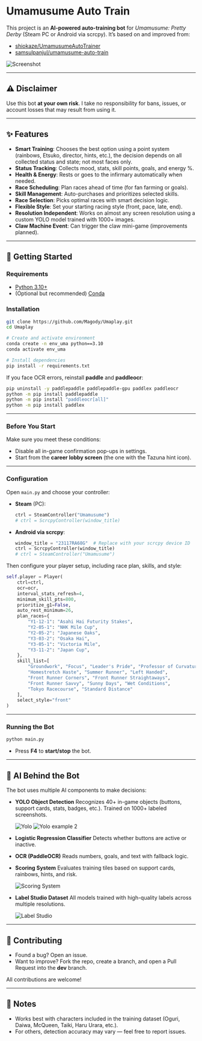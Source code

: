 # Umamusume Auto Train

This project is an **AI-powered auto-training bot** for *Umamusume: Pretty Derby* (Steam PC or Android via scrcpy).
It’s based on and improved from:

* [shiokaze/UmamusumeAutoTrainer](https://github.com/shiokaze/UmamusumeAutoTrainer)
* [samsulpanjul/umamusume-auto-train](https://github.com/samsulpanjul/umamusume-auto-train)

![Screenshot](assets/doc/screenshot.png)

---

## ⚠️ Disclaimer

Use this bot **at your own risk**.
I take no responsibility for bans, issues, or account losses that may result from using it.

---

## ✨ Features

* **Smart Training**: Chooses the best option using a point system (rainbows, Etsuko, director, hints, etc.), the decision depends on all collected status and state; not most faces only.
* **Status Tracking**: Collects mood, stats, skill points, goals, and energy %.
* **Health & Energy**: Rests or goes to the infirmary automatically when needed.
* **Race Scheduling**: Plan races ahead of time (for fan farming or goals).
* **Skill Management**: Auto-purchases and prioritizes selected skills.
* **Race Selection**: Picks optimal races with smart decision logic.
* **Flexible Style**: Set your starting racing style (front, pace, late, end).
* **Resolution Independent**: Works on almost any screen resolution using a custom YOLO model trained with 1000+ images.
* **Claw Machine Event**: Can trigger the claw mini-game (improvements planned).

---

## 🚀 Getting Started

### Requirements

* [Python 3.10+](https://www.python.org/downloads/)
* (Optional but recommended) [Conda](https://docs.conda.io/en/latest/)

### Installation

```bash
git clone https://github.com/Magody/Umaplay.git
cd Umaplay

# Create and activate environment
conda create -n env_uma python==3.10
conda activate env_uma

# Install dependencies
pip install -r requirements.txt
```

If you face OCR errors, reinstall **paddle** and **paddleocr**:

```bash
pip uninstall -y paddlepaddle paddlepaddle-gpu paddlex paddleocr 
python -m pip install paddlepaddle
python -m pip install "paddleocr[all]"
python -m pip install paddlex
```

---

### Before You Start

Make sure you meet these conditions:

* Disable all in-game confirmation pop-ups in settings.
* Start from the **career lobby screen** (the one with the Tazuna hint icon).

---

### Configuration

Open `main.py` and choose your controller:

* **Steam** (PC):

  ```python
  ctrl = SteamController("Umamusume")
  # ctrl = ScrcpyController(window_title)
  ```

* **Android via scrcpy**:

  ```python
  window_title = "23117RA68G"  # Replace with your scrcpy device ID
  ctrl = ScrcpyController(window_title)
  # ctrl = SteamController("Umamusume")
  ```

Then configure your player setup, including race plan, skills, and style:

```python
self.player = Player(
    ctrl=ctrl,
    ocr=ocr,
    interval_stats_refresh=4,
    minimum_skill_pts=800,
    prioritize_g1=False,
    auto_rest_minimum=26,
    plan_races={
        "Y1-12-1": "Asahi Hai Futurity Stakes",
        "Y2-05-1": "NHK Mile Cup",
        "Y2-05-2": "Japanese Oaks",
        "Y3-03-2": "Osaka Hai",
        "Y3-05-1": "Victoria Mile",
        "Y3-11-2": "Japan Cup",
    },
    skill_list=[
        "Groundwork", "Focus", "Leader's Pride", "Professor of Curvature",
        "Homestretch Haste", "Summer Runner", "Left Handed",
        "Front Runner Corners", "Front Runner Straightaways",
        "Front Runner Savvy", "Sunny Days", "Wet Conditions",
        "Tokyo Racecourse", "Standard Distance"
    ],
    select_style="front"
)
```

---

### Running the Bot

```bash
python main.py
```

* Press **F4** to **start/stop** the bot.

---

## 🧠 AI Behind the Bot

The bot uses multiple AI components to make decisions:

* **YOLO Object Detection**
  Recognizes 40+ in-game objects (buttons, support cards, stats, badges, etc.).
  Trained on 1000+ labeled screenshots.

  ![Yolo](assets/doc/yolo.png)
  ![Yolo example 2](assets/doc/yolo-a.png)

* **Logistic Regression Classifier**
  Detects whether buttons are active or inactive.

* **OCR (PaddleOCR)**
  Reads numbers, goals, and text with fallback logic.

* **Scoring System**
  Evaluates training tiles based on support cards, rainbows, hints, and risk.

  ![Scoring System](assets/doc/scoring.png)

* **Label Studio Dataset**
  All models trained with high-quality labels across multiple resolutions.

  ![Label Studio](assets/doc/label-studio.png)

---

## 🤝 Contributing

* Found a bug? Open an issue.
* Want to improve? Fork the repo, create a branch, and open a Pull Request into the **dev** branch.

All contributions are welcome!

---

## 📌 Notes

* Works best with characters included in the training dataset (Oguri, Daiwa, McQueen, Taiki, Haru Urara, etc.).
* For others, detection accuracy may vary — feel free to report issues.
